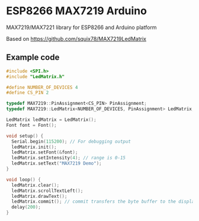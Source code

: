 # ESP8266 MAX7219 Arduino
MAX7219/MAX7221 library for ESP8266 and Arduino platform

Based on https://github.com/squix78/MAX7219LedMatrix

## Example code

```cpp
#include <SPI.h>
#include "LedMatrix.h"

#define NUMBER_OF_DEVICES 4
#define CS_PIN 2

typedef MAX7219::PinAssignment<CS_PIN> PinAssignment;
typedef MAX7219::LedMatrix<NUMBER_OF_DEVICES, PinAssignment> LedMatrix;

LedMatrix ledMatrix = LedMatrix();
Font font = Font();

void setup() {
  Serial.begin(115200); // For debugging output
  ledMatrix.init();
  ledMatrix.setFont(&font);
  ledMatrix.setIntensity(4); // range is 0-15
  ledMatrix.setText("MAX7219 Demo");
}

void loop() {
  ledMatrix.clear();
  ledMatrix.scrollTextLeft();
  ledMatrix.drawText();
  ledMatrix.commit(); // commit transfers the byte buffer to the displays
  delay(200);
}
```
